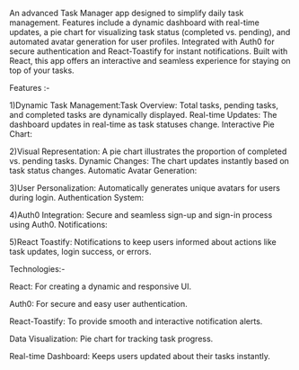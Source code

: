 An advanced Task Manager app designed to simplify daily task management. Features include a dynamic dashboard with real-time updates, a pie chart for visualizing task status (completed vs. pending), and automated avatar generation for user profiles. Integrated with Auth0 for secure authentication and React-Toastify for instant notifications. Built with React, this app offers an interactive and seamless experience for staying on top of your tasks.


Features :-

1)Dynamic Task Management:Task Overview: Total tasks, pending tasks, and completed tasks are dynamically displayed.
Real-time Updates: The dashboard updates in real-time as task statuses change.
Interactive Pie Chart:

2)Visual Representation: A pie chart illustrates the proportion of completed vs. pending tasks.
Dynamic Changes: The chart updates instantly based on task status changes.
Automatic Avatar Generation:

3)User Personalization: Automatically generates unique avatars for users during login.
Authentication System:

4)Auth0 Integration: Secure and seamless sign-up and sign-in process using Auth0.
Notifications:

5)React Toastify: Notifications to keep users informed about actions like task updates, login success, or errors.


Technologies:-

React: For creating a dynamic and responsive UI.

Auth0: For secure and easy user authentication.

React-Toastify: To provide smooth and interactive notification alerts.

Data Visualization: Pie chart for tracking task progress.

Real-time Dashboard: Keeps users updated about their tasks instantly.

